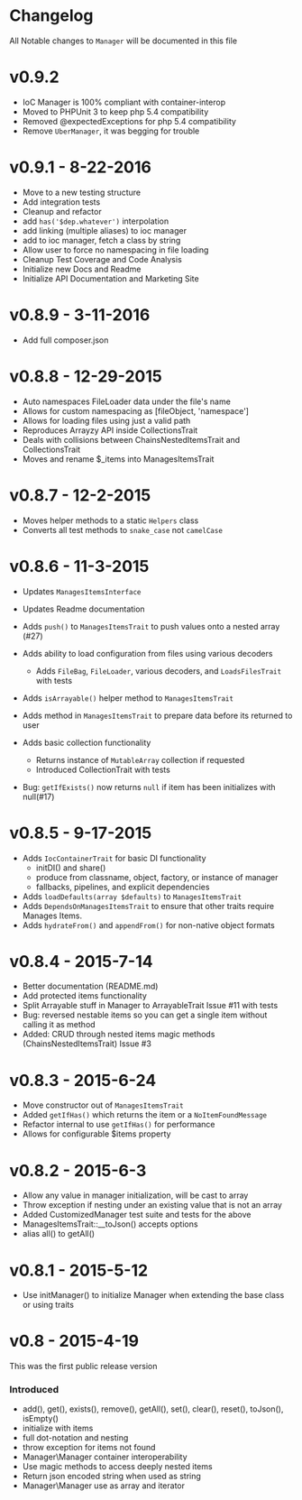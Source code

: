 # Changelog
All Notable changes to `Manager` will be documented in this file

# v0.9.2
 - IoC Manager is 100% compliant with container-interop
 - Moved to PHPUnit 3 to keep php 5.4 compatibility
 - Removed @expectedExceptions for php 5.4 compatibility
 - Remove `UberManager`, it was begging for trouble

# v0.9.1 - 8-22-2016
 - Move to a new testing structure
 - Add integration tests
 - Cleanup and refactor
 - add `has('$dep.whatever')` interpolation
 - add linking (multiple aliases) to ioc manager
 - add to ioc manager, fetch a class by string
 - Allow user to force no namespacing in file loading
 - Cleanup Test Coverage and Code Analysis
 - Initialize new Docs and Readme
 - Initialize API Documentation and Marketing Site
 
# v0.8.9 - 3-11-2016
 - Add full composer.json

# v0.8.8 - 12-29-2015
 - Auto namespaces FileLoader data under the file's name
 - Allows for custom namespacing as [fileObject, 'namespace']
 - Allows for loading files using just a valid path
 - Reproduces Arrayzy API inside CollectionsTrait
 - Deals with collisions between ChainsNestedItemsTrait and CollectionsTrait
 - Moves and rename $_items into ManagesItemsTrait

# v0.8.7 - 12-2-2015
 - Moves helper methods to a static `Helpers` class
 - Converts all test methods to `snake_case` not `camelCase`

# v0.8.6 - 11-3-2015
 - Updates `ManagesItemsInterface`
 - Updates Readme documentation
 
 - Adds `push()` to `ManagesItemsTrait` to push values onto a nested array (#27)
 - Adds ability to load configuration from files using various decoders
   - Adds `FileBag`, `FileLoader`, various decoders, and `LoadsFilesTrait` with tests
 - Adds `isArrayable()` helper method to `ManagesItemsTrait`
 - Adds method in `ManagesItemsTrait` to prepare data before its returned to user
 - Adds basic collection functionality 
   - Returns instance of `MutableArray` collection if requested
   - Introduced CollectionTrait with tests
   
 - Bug: `getIfExists()` now returns `null` if item has been initializes with null(#17)

# v0.8.5 - 9-17-2015
 - Adds `IocContainerTrait` for basic DI functionality
   - initDI() and share()
   - produce from classname, object, factory, or instance of manager
   - fallbacks, pipelines, and explicit dependencies
 - Adds `loadDefaults(array $defaults)` to `ManagesItemsTrait`
 - Adds `DependsOnManagesItemsTrait` to ensure that other traits require Manages Items.
 - Adds `hydrateFrom()` and `appendFrom()` for non-native object formats
 
# v0.8.4 - 2015-7-14
 - Better documentation (README.md)
 - Add protected items functionality
 - Split Arrayable stuff in Manager to ArrayableTrait Issue #11 with tests
 - Bug: reversed nestable items so you can get a single item without calling it as method
 - Added: CRUD through nested items magic methods (ChainsNestedItemsTrait) Issue #3

# v0.8.3 - 2015-6-24
 - Move constructor out of `ManagesItemsTrait`
 - Added `getIfHas()` which returns the item or a `NoItemFoundMessage`
 - Refactor internal to use `getIfHas()` for performance
 - Allows for configurable $items property

# v0.8.2 - 2015-6-3
 - Allow any value in manager initialization, will be cast to array
 - Throw exception if nesting under an existing value that is not an array
 - Added CustomizedManager test suite and tests for the above
 - ManagesItemsTrait::__toJson() accepts options
 - alias all() to getAll()

# v0.8.1 - 2015-5-12
 - Use initManager() to initialize Manager when extending the base class or using traits

# v0.8 - 2015-4-19
This was the first public release version

### Introduced
- add(), get(), exists(), remove(), getAll(), set(), clear(), reset(), toJson(), isEmpty()
- initialize with items
- full dot-notation and nesting
- throw exception for items not found
- Manager\Manager container interoperability
- Use magic methods to access deeply nested items
- Return json encoded string when used as string
- Manager\Manager use as array and iterator

